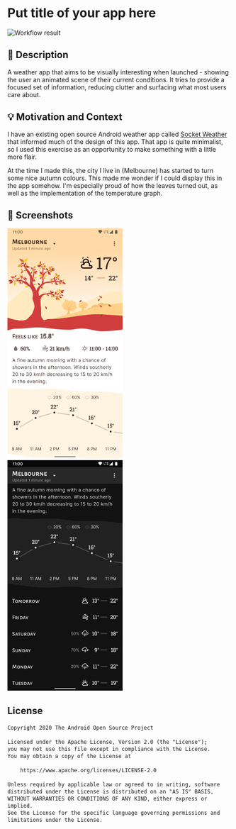 # Put title of your app here

<!--- Replace <OWNER> with your Github Username and <REPOSITORY> with the name of your repository. -->
<!--- You can find both of these in the url bar when you open your repository in github. -->
![Workflow result](https://github.com/chris-horner/weather-challenge/workflows/Check/badge.svg)


## :scroll: Description
<!--- Describe your app in one or two sentences -->
A weather app that aims to be visually interesting when launched - showing the user an animated scene of their current conditions. It tries to provide a focused set of information, reducing clutter and surfacing what most users care about.

## :bulb: Motivation and Context
<!--- Optionally point readers to interesting parts of your submission. -->
<!--- What are you especially proud of? -->
I have an existing open source Android weather app called [Socket Weather](https://github.com/chris-horner/SocketWeather) that informed much of the design of this app. That app is quite minimalist, so I used this exercise as an opportunity to make something with a little more flair.

At the time I made this, the city I live in (Melbourne) has started to turn some nice autumn colours. This made me wonder if I could display this in the app somehow. I'm especially proud of how the leaves turned out, as well as the implementation of the temperature graph.

## :camera_flash: Screenshots
<!-- You can add more screenshots here if you like -->
<img src="/results/screenshot_1.png" width="260">&emsp;<img src="/results/screenshot_2.png" width="260">

## License
```
Copyright 2020 The Android Open Source Project

Licensed under the Apache License, Version 2.0 (the "License");
you may not use this file except in compliance with the License.
You may obtain a copy of the License at

    https://www.apache.org/licenses/LICENSE-2.0

Unless required by applicable law or agreed to in writing, software
distributed under the License is distributed on an "AS IS" BASIS,
WITHOUT WARRANTIES OR CONDITIONS OF ANY KIND, either express or implied.
See the License for the specific language governing permissions and
limitations under the License.
```

